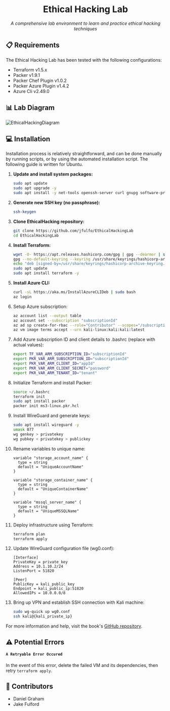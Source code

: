 <div align="center">

# Ethical Hacking Lab

*A comprehensive lab environment to learn and practice ethical hacking techniques*

</div>

## 📋 Requirements

The Ethical Hacking Lab has been tested with the following configurations:
- Terraform v1.5.x
- Packer v1.9.1
- Packer Chef Plugin v1.0.2
- Packer Azure Plugin v1.4.2
- Azure Cli v2.49.0

## 📊 Lab Diagram

![EthicalHackingDiagram](https://lh3.googleusercontent.com/drive-viewer/AFGJ81ohuuGfCB6byORKmbQQMAMYOdVJHRUNi4t5iWQOgdPjjYuYoe8BdBMmSfg6_lvkWr2mMNWj_e4ywUBjFrwEmVJdxRmAcg=s1600)

## 💻 Installation

Installation process is relatively straightforward, and can be done manually by running scripts, or by using the automated installation script. The following guide is written for Ubuntu.

1. **Update and install system packages:**
    ```bash
    sudo apt update
    sudo apt upgrade -y
    sudo apt install -y net-tools openssh-server curl gnupg software-properties-common
    ```
2. **Generate new SSH key (no passphrase):**
    ```bash
    ssh-keygen
    ```
3. **Clone EthicalHacking repository:**
    ```bash
    git clone https://github.com/jfulfo/EthicalHackingLab
    cd EthicalHackingLab
    ```
4. **Install Terraform:**
    ```bash
    wget -O- https://apt.releases.hashicorp.com/gpg | gpg --dearmor | sudo tee /usr/share/keyrings/hashicorp-archive-keyring.gpg
    gpg --no-default-keyring --keyring /usr/share/keyrings/hashicorp-archive-keyring.gpg --fingerprint
    echo "deb [signed-by=/usr/share/keyrings/hashicorp-archive-keyring.gpg] https://apt.releases.hashicorp.com $(lsb_release -cs) main" | sudo tee /etc/apt/sources.list.d/hashicorp.list
    sudo apt update
    sudo apt install terraform -y
    ```
5. **Install Azure CLI:**
    ```bash
    curl -sL https://aka.ms/InstallAzureCLIDeb | sudo bash
    az login
    ```

6. Setup Azure subscription:
    ```bash
    az account list --output table
    az account set --subscription "subscriptionId"
    az ad sp create-for-rbac --role="Contributor" --scopes="/subscriptions/subscriptionId"
    az vm image terms accept --urn kali-linux:kali:kali:latest
    ```

7. Add Azure subscription ID and client details to .bashrc (replace with actual values):
    ```bash
    export TF_VAR_ARM_SUBSCRIPTION_ID="subscriptionId"
    export PKR_VAR_ARM_SUBSCRIPTION_ID="subscriptionId"
    export PKR_VAR_ARM_CLIENT_ID="appId"
    export PKR_VAR_ARM_CLIENT_SECRET="password"
    export PKR_VAR_ARM_TENANT_ID="tenant"
    ```

8. Initialize Terraform and install Packer:
    ```bash
    source ~/.bashrc
    terraform init
    sudo apt install packer
    packer init ms3-linux.pkr.hcl
    ```

9. Install WireGuard and generate keys:
    ```bash
    sudo apt install wireguard -y
    umask 077
    wg genkey > privatekey
    wg pubkey < privatekey > publickey
    ```
10. Rename variables to unique name:
    ```hcl
    variable "storage_account_name" {
      type = string
      default = "UniqueAccountName"
    }

    variable "storage_container_name" {
      type = string
      default = "UniqueContainerName"
    }

    variable "mssql_server_name" {
      type = string 
      default = "UniqueMSSQLName"
    }
    ```

11. Deploy infrastructure using Terraform:
    ```bash
    terraform plan
    terraform apply
    ```
12. Update WireGuard configuration file (wg0.conf):
    ```
    [Interface]
    PrivateKey = private_key
    Address = 10.1.10.2/24
    ListenPort = 51820

    [Peer]
    PublicKey = kali_public_key
    Endpoint = kali_public_ip:51820
    AllowedIPs = 10.0.0.0/8
    ```

13. Bring up VPN and establish SSH connection with Kali machine:
    ```bash
    sudo wg-quick up wg0.conf
    ssh kali@{kali_private_ip}
    ```

For more information and help, visit the book's [GitHub repository](https://github.com/Metasploit-Book/Setup-Scripts-Instructions).

## ⚠️ Potential Errors

#### `A Retryable Error Occured`

In the event of this error, delete the failed VM and its dependencies, then retry `terraform apply`.

## 👥 Contributors
- Daniel Graham
- Jake Fulford
